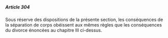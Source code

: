 ##### Article 304

Sous réserve des dispositions de la présente section, les conséquences de la séparation de corps obéissent aux mêmes règles que les conséquences du divorce énoncées au chapitre III ci-dessus.

